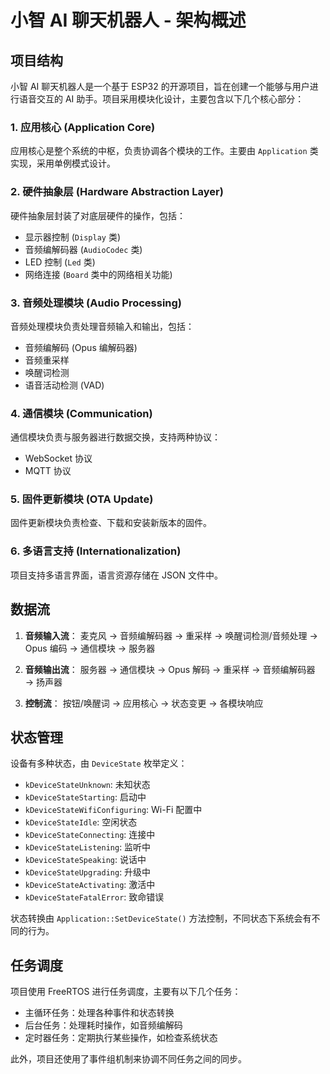# 小智 AI 聊天机器人 - 架构概述

## 项目结构

小智 AI 聊天机器人是一个基于 ESP32 的开源项目，旨在创建一个能够与用户进行语音交互的 AI 助手。项目采用模块化设计，主要包含以下几个核心部分：

### 1. 应用核心 (Application Core)

应用核心是整个系统的中枢，负责协调各个模块的工作。主要由 `Application` 类实现，采用单例模式设计。

### 2. 硬件抽象层 (Hardware Abstraction Layer)

硬件抽象层封装了对底层硬件的操作，包括：
- 显示器控制 (`Display` 类)
- 音频编解码器 (`AudioCodec` 类)
- LED 控制 (`Led` 类)
- 网络连接 (`Board` 类中的网络相关功能)

### 3. 音频处理模块 (Audio Processing)

音频处理模块负责处理音频输入和输出，包括：
- 音频编解码 (Opus 编解码器)
- 音频重采样
- 唤醒词检测
- 语音活动检测 (VAD)

### 4. 通信模块 (Communication)

通信模块负责与服务器进行数据交换，支持两种协议：
- WebSocket 协议
- MQTT 协议

### 5. 固件更新模块 (OTA Update)

固件更新模块负责检查、下载和安装新版本的固件。

### 6. 多语言支持 (Internationalization)

项目支持多语言界面，语言资源存储在 JSON 文件中。

## 数据流

1. **音频输入流**：
   麦克风 → 音频编解码器 → 重采样 → 唤醒词检测/音频处理 → Opus 编码 → 通信模块 → 服务器

2. **音频输出流**：
   服务器 → 通信模块 → Opus 解码 → 重采样 → 音频编解码器 → 扬声器

3. **控制流**：
   按钮/唤醒词 → 应用核心 → 状态变更 → 各模块响应

## 状态管理

设备有多种状态，由 `DeviceState` 枚举定义：
- `kDeviceStateUnknown`: 未知状态
- `kDeviceStateStarting`: 启动中
- `kDeviceStateWifiConfiguring`: Wi-Fi 配置中
- `kDeviceStateIdle`: 空闲状态
- `kDeviceStateConnecting`: 连接中
- `kDeviceStateListening`: 监听中
- `kDeviceStateSpeaking`: 说话中
- `kDeviceStateUpgrading`: 升级中
- `kDeviceStateActivating`: 激活中
- `kDeviceStateFatalError`: 致命错误

状态转换由 `Application::SetDeviceState()` 方法控制，不同状态下系统会有不同的行为。

## 任务调度

项目使用 FreeRTOS 进行任务调度，主要有以下几个任务：
- 主循环任务：处理各种事件和状态转换
- 后台任务：处理耗时操作，如音频编解码
- 定时器任务：定期执行某些操作，如检查系统状态

此外，项目还使用了事件组机制来协调不同任务之间的同步。 